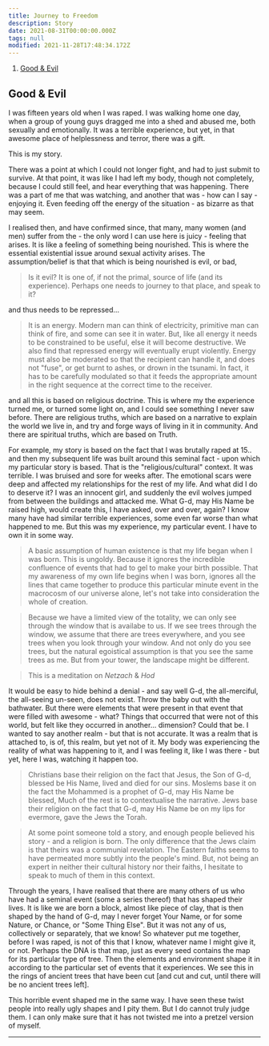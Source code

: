 ```yaml
---
title: Journey to Freedom
description: Story
date: 2021-08-31T00:00:00.000Z
tags: null
modified: 2021-11-28T17:48:34.172Z
---
```


1. [Good & Evil](#good--evil)

## Good & Evil

I was fifteen years old when I was raped. I was walking home one day, when a group of young guys dragged me into a shed and abused me, both sexually and emotionally. It was a terrible experience, but yet, in that awesome place of helplessness and terror, there was a gift.

This is my story.

There was a point at which I could not longer fight, and had to just submit to survive. At that point, it was like I had left my body, though not completely, because I could still feel, and hear everything that was happening. There was a part of me that was watching, and another that was - how can I say - enjoying it. Even feeding off the energy of the situation - as bizarre as that may seem.

I realised then, and have confirmed since, that many, many women (and men) suffer from the - the only word I can use here is juicy - feeling that arises. It is like a feeling of something being nourished. This is where the essential existential issue around sexual activity arises. The assumption/belief is that that which is being nourished is evil, or bad,

> Is it evil? It is one of, if not the primal, source of life (and its experience).
> Perhaps one needs to journey to that place, and speak to it?

and thus needs to be repressed...

> It is an energy. Modern man can think of electricity, primitive man can think of fire, and some can see it in water. But, like all energy it needs to be constrained to be useful, else it will become destructive. We also find that repressed energy will eventually erupt violently. Energy must also be moderated so that the recipient can handle it, and does not "fuse", or get burnt to ashes, or drown in the tsunami. In fact, it has to be carefully modulated so that it feeds the appropriate amount in the right sequence at the correct time to the receiver.

and all this is based on religious doctrine. This is where my the experience turned me, or turned some light on, and I could see something I never saw before. There are religious truths, which are based on a narrative to explain the world we live in, and try and forge ways of living in it in community. And there are spiritual truths, which are based on Truth.

For example, my story is based on the fact that I was brutally raped at 15.. and then my subsequent life was built around this seminal fact - upon which my particular story is based. That is the "religious/cultural" context. It was terrible. I was bruised and sore for weeks after. The emotional scars were deep and affected my relationships for the rest of my life. And what did I do to deserve it? I was an innocent girl, and suddenly the evil wolves jumped from between the buildings and attacked me. What G-d, may His Name be raised high, would create this, I have asked, over and over, again? I know many have had similar terrible experiences, some even far worse than what happened to me. But this was my experience, my particular event. I have to own it in some way.

> A basic assumption of human existence is that my life began when I was born. This is ungoldy. Because it ignores the incredible confluence of events that had to gel to make your birth possible. That my awareness of my own life begins when I was born, ignores all the lines that came together to produce this particular minute event in the macrocosm of our universe alone, let's not take into consideration the whole of creation.

> Because we have a limited view of the totality, we can only see through the window that is availabe to us. If we see trees through the window, we assume that there are trees everywhere, and you see trees when you look through your window. And not only do you see trees, but the natural egoistical assumption is that you see the same trees as me. But from your tower, the landscape might be different.

> This is a meditation on _Netzach_ & _Hod_

It would be easy to hide behind a denial - and say well G-d, the all-merciful, the all-seeing un-seen, does not exist. Throw the baby out with the bathwater. But there were elements that were present in that event that were filled with awesome - what? Things that occurred that were not of this world, but felt like they occurred in another... dimension? Could that be. I wanted to say another realm - but that is not accurate. It was a realm that is attached to, is of, this realm, but yet not of it. My body was experiencing the reality of what was happening to it, and I was feeling it, like I was there - but yet, here I was, watching it happen too.

> Christians base their religion on the fact that Jesus, the Son of G-d, blessed be His Name, lived and died for our sins. Moslems base it on the fact the Mohammed is a prophet of G-d, may His Name be blessed, Much of the rest is to contextualise the narrative. Jews base their religion on the fact that G-d, may His Name be on my lips for evermore, gave the Jews the Torah.

> At some point someone told a story, and enough people believed his story - and a religion is born. The only difference that the Jews claim is that theirs was a communial revelation. The Eastern faiths seems to have permeated more subtly into the people's mind. But, not being an expert in neither their cultural history nor their faiths, I hesitate to speak to much of them in this context.

Through the years, I have realised that there are many others of us who have had a seminal event (some a series thereof) that has shaped their lives. It is like we are born a block, almost like piece of clay, that is then shaped by the hand of G-d, may I never forget Your Name, or for some Nature, or Chance, or "Some Thing Else". But it was not any of us, collectively or separately, that we know! So whatever put me together, before I was raped, is not of this that I know, whatever name I might give it, or not. Perhaps the DNA is that map, just as every seed contains the map for its particular type of tree. Then the elements and environment shape it in according to the particular set of events that it experiences. We see this in the rings of ancient trees that have been cut [and cut and cut, until there will be no ancient trees left].

This horrible event shaped me in the same way. I have seen these twist people into really ugly shapes and I pity them. But I do cannot truly judge them. I can only make sure that it has not twisted me into a pretzel version of myself.

---

